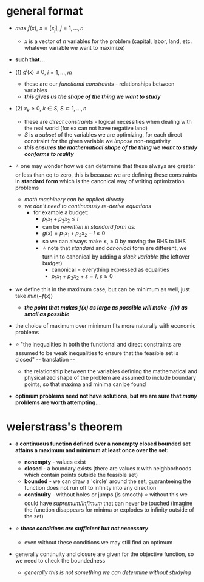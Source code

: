 
# general format 
- $max$ $f(x)$, $x = [x_j]$, $j = 1,...,n$
	- $x$ is a vector of $n$ variables for the problem (capital, labor, land, etc. whatever variable we want to maximize)
- **such that...**
- (1) $g^i(x) \leq 0$, $i = 1,...,m$ 
	- these are our *functional constraints* - relationships between variables
	- ***this gives us the shape of the thing we want to study***
- (2) $x_k \geq 0$, $k \in S$, $S \subset 1,...,n$ 
	- these are *direct constraints* - logical necessities when dealing with the real world (for ex can not have negative land)
	- $S$ is a *subset* of the variables we are optimizing, for each direct constraint for the given variable we *impose* non-negativity 
	- ***this ensures the mathematical shape of the thing we want to study conforms to reality***
- ⭐ one may wonder how we can determine that these always are greater or less than eq to zero, this is because we are defining these constraints in **standard form** which is the canonical way of writing optimization problems
	- *math machinery can be applied directly*
	- *we don't need to continuously re-derive equations*
		- for example a budget:
			- $p_1x_1 + p_2x_2 \leq I$
			- can be *rewritten in standard form as:*
			- $g(x) = p_1x_1 + p_2x_2 - I \leq 0$
			- so we can always make $\leq$, $\geq$ $0$ by moving the RHS to LHS
			- ⭐ note that *standard* and *canonical* form are different, we turn in to canonical by adding a *slack variable* (the leftover budget)
				- canonical = everything expressed as equalities
				- $p_1x_1 + p_2x_2 + s = I$, $s \geq 0$

- we define this in the maximum case, but can be minimum as well, just take $min(-f(x))$
	- ***the point that makes f(x) as large as possible will make -f(x) as small as possible***
- the choice of maximum over minimum fits more naturally with economic problems 

- ⭐ "the inequalities in both the functional and direct constraints are assumed to be weak inequalities to ensure that the feasible set is closed" -- translation --
	- the relationship between the variables defining the mathematical and physicalized shape of the problem are assumed to include boundary points, so that maxima and minima can be found
- **optimum problems need not have solutions, but we are sure that *many* problems are worth attempting...**


# weierstrass's theorem
- **a continuous function defined over a nonempty closed bounded set attains a maximum and minimum at least once over the set:**
	- **nonempty** - values exist
	- **closed** - a boundary exists (there are values x with neighborhoods which contain points outside the feasible set)
	- **bounded** - we can draw a 'circle' around the set, guaranteeing the function does not run off to infinity into any direction
	- **continuity** - without holes or jumps (is smooth) ⭐ without this we could have *supremum/infimum* that can never be touched (imagine the function disappears for minima or explodes to infinity outside of the set)
- ⭐ ***these conditions are sufficient but not necessary***
	- even without these conditions we may still find an optimum


- generally continuity and closure are given for the objective function, so we need to check the boundedness
	- *generally this is not something we can determine without studying*


